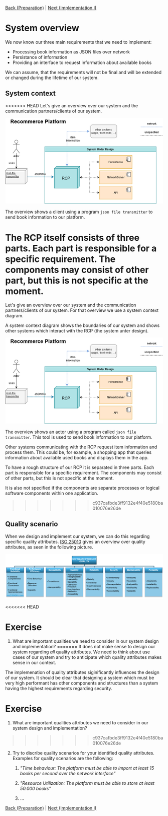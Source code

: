 [Back (Preparation)](./preparation.md) | [Next (Implementation I)](./impl_1/impl_1.md)

# System overview

We now know our three main requirements that we need to implement:

- Processing book information as JSON files over network
- Persistance of information
- Providing an interface to request information about available books

We can assume, that the requirements will not be final and will be extended or changed during the lifetime of our system.

## System context
<<<<<<< HEAD
Let's give an overview over our system and the communication partners/clients of our system.

![](../material/images/system_overview.png)

The overview shows a client using a program `json file transmitter` to send book information to our platform. 

The RCP itself consists of three parts. Each part is responsible for a specific requirement. The components may consist of other part, but this is not specific at the moment. 
=======
Let's give an overview over our system and the communication partners/clients of our system. For that overview we use a system context diagram.

A system context diagram shows the boundaries of our system and shows other systems which interact with the RCP (the system unter design). 

![](../material/images/system_overview.png)

The overview shows an actor using a program called `json file transmitter`. This tool is used to send book information to our platform.

Other systems communicating with the RCP request item information and process them. This could be, for example, a shopping app that queries information about available used books and displays them in the app.

To have a rough structure of our RCP it is separated in three parts. Each part is responsible for a specific requirement. The components may consist of other parts, but this is not specific at the moment. 

It is also not specified if the components are separate processes or logical software components within one application.
>>>>>>> c937cafbde3ff9132e4f40e5180ba010076e26de

## Quality scenario

When we design and implement our system, we can do this regarding specific quality attributes.  [ISO 25010](https://iso25000.com/index.php/en/iso-25000-standards/iso-25010) gives an overview over quality attributes, as seen in the following picture.

![](../material/images/iso25010.png)

<<<<<<< HEAD
# Exercise

1) What are important qualities we need to consider in our system design and implementation?
=======
It does not make sense to design our system regarding *all* quality attributes. We need to think about use cases of our system and try to anticipate which quality attributes makes sense in our context. 

The implemenation of quality attributes siginificantly influences the design of our system. It should be clear that designing a system which must be very high performant has other components and structures than a system having the highest requirements regarding security. 

# Exercise

1) What are important qualities attributes we need to consider in our system design and implementation?
>>>>>>> c937cafbde3ff9132e4f40e5180ba010076e26de

2) Try to discribe quality scenarios for your identified quality attributes. Examples for 
quality scenarios are the following: 

    1) *"Time behaviour: The platform must be able to import at least 15 books per second over the network interface"*

    2) *"Resource Utilization: The platform must be able to store at least 50.000 books"*

    3) ...

[Back (Preparation)](./preparation.md) | [Next (Implementation I)](./impl_1/impl_1.md)